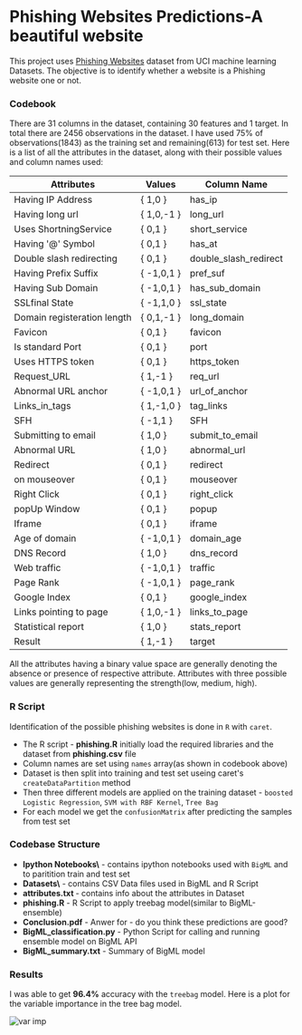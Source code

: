 # Phishing Websites Predictions-A beautiful website

This project uses [Phishing Websites](archive.ics.uci.edu/ml/datasets/Phishing+Websites) dataset from UCI machine learning Datasets. The objective is to identify whether a website is a Phishing website one or not.

### Codebook

There are 31 columns in the dataset, containing 30 features and 1 target. In total there are 2456 observations in the dataset.
I have used 75% of observations(1843) as the training set and remaining(613) for test set.
Here is a list of all the attributes in the dataset, along with their possible values and column names used:

<table>
    <thead>
        <tr>
            <th>Attributes
            <th>Values
            <th>Column Name
        </tr>
    </thead>
    <tr>
        <td>Having IP Address
        <td>{ 1,0 }
        <td> has_ip
    </tr>
    <tr>
        <td>Having long url 
        <td>{ 1,0,-1 }
        <td> long_url
    </tr>
    <tr>
        <td>Uses ShortningService
        <td>{ 0,1 }
        <td>short_service
    </tr>
    <tr>
        <td>Having '@' Symbol
        <td>{ 0,1 }
        <td>has_at
    </tr>
    <tr>
        <td>Double slash redirecting
        <td>{ 0,1 }
        <td>double_slash_redirect
    </tr>
    <tr>
        <td>Having Prefix Suffix  
        <td>{ -1,0,1 }
        <td>pref_suf
    </tr>
    <tr>
        <td>Having Sub Domain  
        <td>{ -1,0,1 }
        <td>has_sub_domain
    </tr>
    <tr>
        <td>SSLfinal State  
        <td>{ -1,1,0 }
        <td>ssl_state
    </tr>
    <tr>
        <td>Domain registeration       length 
        <td>{ 0,1,-1 }
        <td>long_domain
    </tr>
    <tr>
        <td>Favicon 
        <td>{ 0,1 }
        <td>favicon
    </tr>
    <tr>
        <td>Is standard Port
        <td>{ 0,1 }
        <td>port
    </tr>
    <tr>
        <td>Uses HTTPS token
        <td>{ 0,1 }
        <td>https_token
    </tr>
    <tr>
        <td>Request_URL  
        <td>{ 1,-1 }
        <td>req_url
    </tr>
    <tr>
        <td>Abnormal URL anchor 
        <td>{ -1,0,1 }
        <td>url_of_anchor
    </tr>
    <tr>
        <td>Links_in_tags 
        <td>{ 1,-1,0 }
        <td>tag_links
    </tr>
    <tr>
        <td>SFH  
        <td>{ -1,1 } 
        <td>SFH
    </tr>
    <tr>
        <td>Submitting to email 
        <td>{ 1,0 }
        <td>submit_to_email
    </tr>
    <tr>
        <td>Abnormal URL 
        <td>{ 1,0 }
        <td>abnormal_url
    </tr>
    <tr>
        <td>Redirect  
        <td>{ 0,1 }
        <td>redirect
    </tr>
    <tr>
        <td>on mouseover  
        <td>{ 0,1 }
        <td>mouseover
    </tr>
    <tr>
        <td>Right Click  
        <td>{ 0,1 }
        <td>right_click
    </tr>
     <tr>
        <td>popUp Window  
        <td>{ 0,1 }
        <td>popup
    </tr>
     <tr>
        <td>Iframe 
        <td>{ 0,1 }
        <td>iframe
    </tr>
     <tr>
        <td>Age of domain  
        <td>{ -1,0,1 }
        <td>domain_age
    </tr>
     <tr>
        <td>DNS Record   
        <td>{ 1,0 } 
        <td>dns_record
    </tr>
     <tr>
        <td>Web traffic  
        <td>{ -1,0,1 }
        <td>traffic
    </tr>
     <tr>
        <td>Page Rank
        <td> { -1,0,1 }
        <td>page_rank
    </tr>
     <tr>
        <td>Google Index 
        <td>{ 0,1 }
        <td>google_index
    </tr>
     <tr>
        <td>Links pointing to page 
        <td>{ 1,0,-1 }
        <td>links_to_page
    </tr>
    <tr>
        <td>Statistical report 
        <td>{ 1,0 }
        <td>stats_report
    </tr>
    <tr>
        <td>Result 
        <td>{ 1,-1 }
        <td>target
    </tr>
    
</table>

All the attributes having a binary value space are generally denoting the absence or presence of respective attribute. Attributes with three possible values are generally representing the strength(low, medium, high).

### R Script
Identification of the possible phishing websites is done in `R` with `caret`.

* The R script - <b>phishing.R</b> initially load the required libraries and the dataset from <b>phishing.csv</b> file
* Column names are set using `names` array(as shown in codebook above)
* Dataset is then split into training and test set useing caret's `createDataPartition` method
* Then three different models are applied on the training dataset - `boosted Logistic Regression`, `SVM with RBF Kernel`, `Tree Bag`
* For each model we get the `confusionMatrix` after predicting the samples from test set
 
### Codebase Structure
* <b>Ipython Notebooks\\</b> - contains ipython notebooks used with `BigML` and to paritition train and test set
* <b>Datasets\\</b> - contains CSV Data files used in BigML and R Script
* <b>attributes.txt </b>- contains info about the attributes in Dataset
* <b>phishing.R</b> - R Script to apply treebag model(similar to BigML-ensemble)
* <b>Conclusion.pdf</b> - Anwer for - do you think these predictions are good?
* <b>BigML_classification.py</b> - Python Script for calling and running ensemble model on BigML API
* <b>BigML_summary.txt</b> - Summary of BigML model


###  Results
I was able to get <b>96.4%</b> accuracy with the `treebag` model. Here is a plot for the variable importance in the tree bag model. 

![var imp](varImp1.png)
